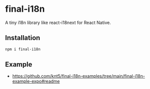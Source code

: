 # final-i18n

A tiny i18n library like react-i18next for React Native.

## Installation

```bash
npm i final-i18n
```

## Example

- https://github.com/knt5/final-i18n-examples/tree/main/final-i18n-example-expo#readme
